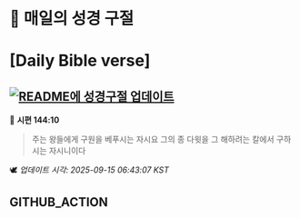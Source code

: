 # 🙏 매일의 성경 구절
# [Daily Bible verse]
## [![README에 성경구절 업데이트](https://github.com/DONGSUKA/first_test/actions/workflows/update-readme-bible.yml/badge.svg)](https://github.com/DONGSUKA/first_test/actions/workflows/update-readme-bible.yml)
<!-- START_BIBLE_VERSE -->
📖 **시편 144:10**
> 주는 왕들에게 구원을 베푸시는 자시요 그의 종 다윗을 그 해하려는 칼에서 구하시는 자시니이다

🕊️ _업데이트 시각: 2025-09-15 06:43:07 KST_
  <!-- END_BIBLE_VERSE -->
## GITHUB_ACTION
